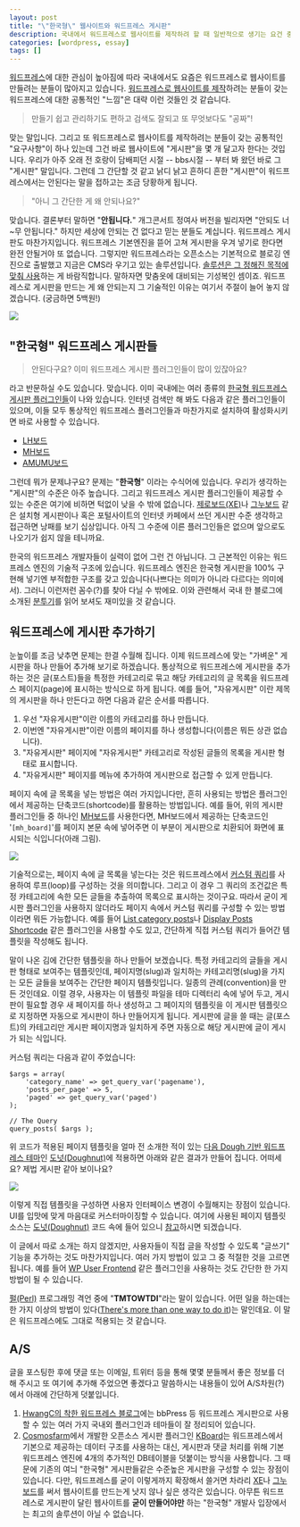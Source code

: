 ```yaml
---
layout: post
title: "\"한국형\" 웹사이트와 워드프레스 게시판"
description: 국내에서 워드프레스로 웹사이트를 제작하려 할 때 일반적으로 생기는 요건 중 하나는 웹사이트에 게시판을 추가하는 것이다. 이 글에서는 워드프레스에 게시판을 추가하는 것이 어떤 의미이고, 어떠 어떤 방법들이 있는지 알아봄. 
categories: [wordpress, essay]
tags: []
---
```


[워드프레스](http://wordpress.org/)에 대한 관심이 높아짐에 따라 국내에서도 요즘은 워드프레스로 웹사이트를 만들려는 분들이 많아지고 있습니다. [워드프레스로 웹사이트를 제작](/2012/03/17/creating-static-website-with-wordpress/)하려는 분들이 갖는 워드프레스에 대한 공통적인 "느낌"은 대략 이런 것들인 것 같습니다. 

> 만들기 쉽고 관리하기도 편하고 검색도 잘되고 또 무엇보다도 "공짜"!

맞는 말입니다. 그리고 또 워드프레스로 웹사이트를 제작하려는 분들이 갖는 공통적인 "요구사항"이 하나 있는데 그건 바로 웹사이트에 "게시판"을 몇 개 달고자 한다는 것입니다. 우리가 아주 오래 전 호랑이 담배피던 시절 -- bbs시절 -- 부터 봐 왔던 바로 그 "게시판" 말입니다. 그런데 그 간단할 것 같고 낡디 낡고 흔하디 흔한 "게시판"이 워드프레스에서는 안된다는 말을 접하고는 조금 당황하게 됩니다.

> "아니 그 간단한 게 왜 안되나요?"

맞습니다. 결론부터 말하면 "**안됩니다.**" 개그콘서트 정여사 버전을 빌리자면 "안되도 너~무 안됩니다." 하지만 세상에 안되는 건 없다고 믿는 분들도 계십니다. 워드프레스 게시판도 마찬가지입니다. 워드프레스 기본엔진을 뜯어 고쳐 게시판을 우겨 넣기로 한다면 완전 안될거야 또 없습니다. 그렇지만 워드프레스라는 오픈소스는 기본적으로 블로깅 엔진으로 출발했고 지금은 CMS라 우기고 있는 솔루션입니다. [솔루션은 그 정해진 목적에 맞춰 사용](http://wpu.kr/note/%ED%95%9C%EA%B5%AD%ED%98%95-%EA%B2%8C%EC%8B%9C%ED%8C%90%EC%9D%B4-%EB%90%98%EB%8A%94-%EC%9B%8C%EB%93%9C%ED%94%84%EB%A0%88%EC%8A%A4%EA%B0%80-%EB%8F%84%EB%8C%80%EC%B2%B4-%EB%AC%B4%EC%97%87%EC%9D%BC/)하는 게 바람직합니다. 말하자면 맞춤옷에 대비되는 기성복인 셈이죠. 워드프레스로 게시판을 만드는 게 왜 안되는지 그  기술적인 이유는 여기서 주절이 늘어 놓지 않겠습니다. (궁금하면 5백원!)

![](http://usefulpa.s3.amazonaws.com/images/2013/bulletin-board.jpg)

## "한국형" 워드프레스 게시판들

> 안된다구요? 이미 워드프레스 게시판 플러그인들이 많이 있잖아요?

라고 반문하실 수도 있습니다. 맞습니다. 이미 국내에는 여러 종류의 [한국형 워드프레스 게시판 플러그인들](http://heiswed.tistory.com/entry/%EC%9B%8C%EB%93%9C%ED%94%84%EB%A0%88%EC%8A%A4-%ED%95%9C%EA%B5%AD%ED%98%95-%EA%B2%8C%EC%8B%9C%ED%8C%90-%EB%AA%A8%EC%9D%8C)이 나와 있습니다. 인터넷 검색만 해 봐도 다음과 같은 플러그인들이 있으며, 이들 모두 통상적인 워드프레스 플러그인들과 마찬가지로 설치하여 활성화시키면 바로 사용할 수 있습니다.

* [LH보드](http://www.lhboard.com/)
* [MH보드](http://ssamture.net/mh-board)
* [AMUMU보드](http://www.amumu.kr/plugins/amumu-board-download/)

그런데 뭐가 문제냐구요? 문제는 "**한국형**" 이라는 수식어에 있습니다. 우리가 생각하는 "게시판"의 수준은 아주 높습니다. 그리고 워드프레스 게시판 플러그인들이 제공할 수 있는 수준은 여기에 비하면 턱없이 낮을 수 밖에 없습니다. [제로보드(XE)](http://www.xpressengine.com/)나 [그누보드](http://sir.co.kr/) 같은 설치형 게시판이나 혹은 포털사이트의 인터넷 카페에서 쓰던 게시판 수준 생각하고 접근하면 낭패를 보기 십상입니다. 아직 그 수준에 이른 플러그인들은 없으며 앞으로도 나오기가 쉽지 않을 테니까요. 

한국의 워드프레스 개발자들이 실력이 없어 그런 건 아닙니다. 그 근본적인 이유는 워드프레스 엔진의 기술적 구조에 있습니다. 워드프레스 엔진은 한국형 게시판을 100% 구현해 넣기엔 부적합한 구조를 갖고 있습니다(나쁘다는 의미가 아니라 다르다는 의미에서). 그러니 이런저런 꼼수(?)를 찾아 다닐 수 밖에요. 이와 관련해서 국내 한 블로그에 소개된 [분투기](http://www.nam.or.kr/archives/691)를 읽어 보셔도 재미있을 것 같습니다.

## 워드프레스에 게시판 추가하기

눈높이를 조금 낮추면 문제는 한결 수월해 집니다. 이제 워드프레스에 맞는 "가벼운" 게시판을 하나 만들어 추가해 보기로 하겠습니다. 통상적으로 워드프레스에 게시판을 추가하는 것은 글(포스트)들을 특정한 카테고리로 묶고 해당 카테고리의 글 목록을 워드프레스 페이지(page)에 표시하는 방식으로 하게 됩니다. 예를 들어, "자유게시판" 이란 제목의 게시판을 하나 만든다고 하면 다음과 같은 순서를 따릅니다.

1. 우선 "자유게시판"이란 이름의 카테고리를 하나 만듭니다.
2. 이번엔 "자유게시판"이란 이름의 페이지를 하나 생성합니다(이름은 뭐든 상관 없습니다).
3. "자유게시판" 페이지에 "자유게시판" 카테고리로 작성된 글들의 목록을 게시판 형태로 표시합니다.
4. "자유게시판" 페이지를 메뉴에 추가하여 게시판으로 접근할 수 있게 만듭니다.

페이지 속에 글 목록을 넣는 방법은 여러 가지입니다만, 흔히 사용되는 방법은 플러그인에서 제공하는 단축코드(shortcode)를 활용하는 방법입니다. 예를 들어, 위의 게시판 플러그인들 중 하나인 [MH보드](http://ssamture.net/mh-board)를 사용한다면, MH보드에서 제공하는 단축코드인 '`[mh_board]`'를 페이지 본문 속에 넣어주면 이 부분이 게시판으로 치환되어 화면에 표시되는 식입니다(아래 그림).

![](http://usefulpa.s3.amazonaws.com/images/2013/mh-board-screenshot.png)

기술적으로는, 페이지 속에 글 목록을 넣는다는 것은 워드프레스에서 [커스텀 쿼리](http://codex.wordpress.org/Custom_Queries)를 사용하여 루프(loop)를 구성하는 것을 의미합니다. 그리고 이 경우 그 쿼리의 조건값은 특정 카테고리에 속한 모든 글들을 추출하여 목록으로 표시하는 것이구요. 따라서 굳이 게시판 플러그인을 사용하지 않더라도 페이지 속에서 커스텀 쿼리를 구성할 수 있는 방법이라면 뭐든 가능합니다. 예를 들어 [List category posts](http://wordpress.org/plugins/list-category-posts/)나 [Display Posts Shortcode](http://wordpress.org/plugins/display-posts-shortcode/) 같은 플러그인을 사용할 수도 있고, 간단하게 직접 커스텀 쿼리가 들어간 템플릿을 작성해도 됩니다.

말이 나온 김에 간단한 템플릿을 하나 만들어 보겠습니다. 특정 카테고리의 글들을 게시판 형태로 보여주는 템플릿인데, 페이지명(slug)과 일치하는 카테고리명(slug)을 가지는 모든 글들을 보여주는 간단한 페이지 템플릿입니다. 일종의 관례(convention)을 만든 것인데요. 이럴 경우, 사용자는 이 템플릿 파일을 테마 디렉터리 속에 넣어 두고, 게시판이 필요할 경우 새 페이지를 하나 생성하고 그 페이지의 템플릿을 이 게시판 템플릿으로 지정하면 자동으로 게시판이 하나 만들어지게 됩니다. 게시판에 글을 쓸 때는 글(포스트)의 카테고리만 게시판 페이지명과 일치하게 주면 자동으로 해당 게시판에 글이 게시가 되는 식입니다.

커스텀 쿼리는 다음과 같이 주었습니다:

	$args = array(
		'category_name' => get_query_var('pagename'), 
		'posts_per_page' => 5, 
		'paged' => get_query_var('paged')	
	);

	// The Query
	query_posts( $args );

위 코드가 적용된 페이지 템플릿을 얼마 전 소개한 적이 있는 [다음 Dough 기반 워드프레스 테마](/2013/06/04/introducing-doughnut-wordpress-theme/)인 [도넛(Doughnut)](https://github.com/usefulparadigm/doughnut)에 적용하면 아래와 같은 결과가 만들어 집니다. 어떠세요? 제법 게시판 같아 보이나요?

![](http://usefulpa.s3.amazonaws.com/images/2013/board-sample-shot.png)

이렇게 직접 템플릿을 구성하면 사용자 인터페이스 변경이 수월해지는 장점이 있습니다. UI를 입맛에 맞게 마음대로 커스터마이징할 수 있습니다. 여기에 사용된 페이지 템플릿 소스는 [도넛(Doughnut)](https://github.com/usefulparadigm/doughnut) 코드 속에 들어 있으니 [참고](https://github.com/usefulparadigm/doughnut/blob/master/board-sample.php)하시면 되겠습니다.

이 글에서 따로 소개는 하지 않겠지만, 사용자들이 직접 글을 작성할 수 있도록 "글쓰기" 기능을 추가하는 것도 마찬가지입니다. 여러 가지 방법이 있고 그 중 적절한 것을 고르면 됩니다. 예를 들어 [WP User Frontend](http://wordpress.org/plugins/wp-user-frontend/) 같은 플러그인을 사용하는 것도 간단한 한 가지 방법이 될 수 있습니다.

[펄(Perl)](http://www.perl.org/) 프로그래밍 격언 중에 "**TMTOWTDI**"라는 말이 있습니다. 어떤 일을 하는데는 한 가지 이상의 방법이 있다([There's more than one way to do it](http://en.wikipedia.org/wiki/There's_more_than_one_way_to_do_it))는 말인데요. 이 말은 워드프레스에도 그대로 적용되는 것 같습니다.

## A/S

글을 포스팅한 후에 댓글 또는 이메일, 트위터 등을 통해 몇몇 분들께서 좋은 정보를 더해 주시고 또 여기에 추가해 주었으면 좋겠다고 말씀하시는  내용들이 있어 A/S차원(?)에서 아래에 간단하게 덧붙입니다.

1. [HwangC의 착한 워드프레스 블로그](http://www.hwangc.com/wordpress-forum-plugin-10-theme-6/)에는 bbPress 등 워드프레스 게시판으로 사용할 수 있는 여러 가지 국내외 플러그인과 테마들이 잘 정리되어 있습니다.
2. [Cosmosfarm](http://www.cosmosfarm.com/)에서 개발한 오픈소스 게시판 플러그인 [KBoard](http://www.cosmosfarm.com/products/kboard)는 워드프레스에서 기본으로 제공하는 데이터 구조를 사용하는 대신, 게시판과 댓글 처리를 위해 기본 워드프레스 엔진에 4개의 추가적인 DB테이블을 덧붙이는 방식을 사용합니다. 그 때문에 기존의 여늬 "한국형" 게시판들같은 수준높은 게시판을 구성할 수 있는 장점이 있습니다. 다만, 워드프레스를 굳이 이렇게까지 확장해서 쓸거면 차라리 [XE](http://www.xpressengine.com/)나 [그누보드](http://sir.co.kr/)를 써서 웹사이트를 만드는게 낫지 않나 싶은 생각은 있습니다. 아무튼 워드프레스로 게시판이 달린 웹사이트를 **굳이 만들어야만** 하는 "한국형" 개발사 입장에서는 최고의 솔루션이 아닐 수 없습니다. 